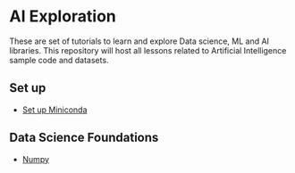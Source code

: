 # AI Exploration

These are set of tutorials to learn and explore Data science, ML and AI libraries. This repository will host all lessons related to Artificial Intelligence sample code and datasets.

## Set up

- [Set up Miniconda](setup/README.md)

## Data Science Foundations

- [Numpy](numpy/README.md)